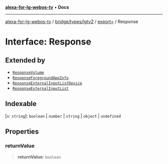 [**alexa-for-lg-webos-tv**](../../../../../../README.md) • **Docs**

***

[alexa-for-lg-webos-tv](../../../../../../modules.md) / [bridge/types/lgtv2](../../../README.md) / [export=](../README.md) / Response

# Interface: Response

## Extended by

- [`ResponseVolume`](ResponseVolume.md)
- [`ResponseForegroundAppInfo`](ResponseForegroundAppInfo.md)
- [`ResponseExternalInputListDevice`](ResponseExternalInputListDevice.md)
- [`ResponseExternalInputList`](ResponseExternalInputList.md)

## Indexable

 \[`x`: `string`\]: `boolean` \| `number` \| `string` \| `object` \| `undefined`

## Properties

### returnValue

> **returnValue**: `boolean`
